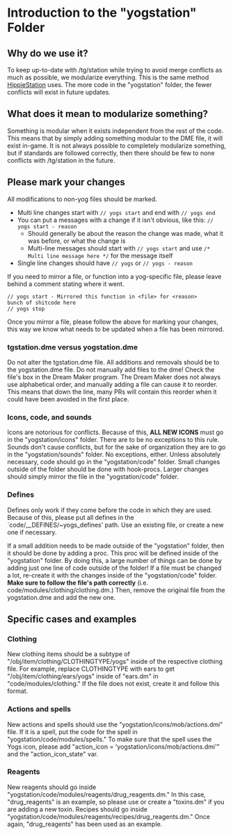 # Introduction to the "yogstation" Folder

## Why do we use it?

To keep up-to-date with /tg/station while trying to avoid merge conflicts as much as possible, we modularize everything. This is the same method [HippieStation](https://github.com/yogsStation/yogsStation/tree/master/yogsstation) uses. The more code in the "yogstation" folder, the fewer conflicts will exist in future updates.

## What does it mean to modularize something?

Something is modular when it exists independent from the rest of the code. This means that by simply adding something modular to the DME file, it will exist in-game. It is not always possible to completely modularize something, but if standards are followed correctly, then there should be few to none conflicts with /tg/station in the future.

## Please mark your changes

All modifications to non-yog files should be marked.

- Multi line changes start with `// yogs start` and end with `// yogs end`
- You can put a messages with a change if it isn't obvious, like this: `// yogs start - reason`
  - Should generally be about the reason the change was made, what it was before, or what the change is
  - Multi-line messages should start with `// yogs start` and use `/* Multi line message here */` for the message itself
- Single line changes should have `// yogs` or `// yogs - reason`

If you need to mirror a file, or function into a yog-specific file, please leave behind a comment stating where it went.

```
// yogs start - Mirrored this function in <file> for <reason>
bunch of shitcode here
// yogs stop
```

Once you mirror a file, please follow the above for marking your changes, this way we know what needs to be updated when a file has been mirrored.


### tgstation.dme versus yogstation.dme

Do not alter the tgstation.dme file. All additions and removals should be to the yogstation.dme file. Do not manually add files to the dme! Check the file's box in the Dream Maker program. The Dream Maker does not always use alphabetical order, and manually adding a file can cause it to reorder. This means that down the line, many PRs will contain this reorder when it could have been avoided in the first place.

### Icons, code, and sounds

Icons are notorious for conflicts. Because of this, **ALL NEW ICONS** must go in the "yogstation/icons" folder. There are to be no exceptions to this rule. Sounds don't cause conflicts, but for the sake of organization they are to go in the "yogstation/sounds" folder. No exceptions, either. Unless absolutely necessary, code should go in the "yogstation/code" folder. Small changes outside of the folder should be done with hook-procs. Larger changes should simply mirror the file in the "yogstation/code" folder.

### Defines

Defines only work if they come before the code in which they are used. Because of this, please put all defines in the `code/__DEFINES/~yogs_defines' path. Use an existing file, or create a new one if necessary.

If a small addition needs to be made outside of the "yogstation" folder, then it should be done by adding a proc. This proc will be defined inside of the "yogstation" folder. By doing this, a large number of things can be done by adding just one line of code outside of the folder! If a file must be changed a lot, re-create it with the changes inside of the "yogstation/code" folder. **Make sure to follow the file's path correctly** (i.e. code/modules/clothing/clothing.dm.) Then, remove the original file from the yogstation.dme and add the new one.

## Specific cases and examples

### Clothing

New clothing items should be a subtype of "/obj/item/clothing/CLOTHINGTYPE/yogs" inside of the respective clothing file. For example, replace CLOTHINGTYPE with ears to get "/obj/item/clothing/ears/yogs" inside of "ears.dm" in "code/modules/clothing." If the file does not exist, create it and follow this format.

### Actions and spells

New actions and spells should use the "yogstation/icons/mob/actions.dmi" file. If it is a spell, put the code for the spell in "yogstation/code/modules/spells." To make sure that the spell uses the Yogs icon, please add "action_icon = 'yogstation/icons/mob/actions.dmi'" and the "action_icon_state" var.

### Reagents

New reagents should go inside "yogstation/code/modules/reagents/drug_reagents.dm." In this case, "drug_reagents" is an example, so please use or create a "toxins.dm" if you are adding a new toxin. Recipes should go inside "yogstation/code/modules/reagents/recipes/drug_reagents.dm." Once again, "drug_reagents" has been used as an example.